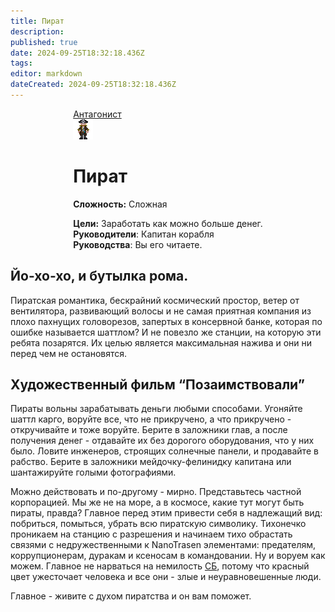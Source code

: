 ```yaml
---
title: Пират
description: 
published: true
date: 2024-09-25T18:32:18.436Z
tags: 
editor: markdown
dateCreated: 2024-09-25T18:32:18.436Z
---
```


<div style="display: flex; justify-content: center;">
<div class="roles-passport antag">
  <div class="title antag"><a href="/roles/antagonists">Антагонист</a></div>
  <div>
    <div><div><img src="/roles/pirate.png"></div></div>
  <div><div>
    <h1>Пират</h1>
    <p><strong>Сложность:</strong> Сложная</p>
    <strong>Цели:</strong> Заработать как можно больше денег.<br>
    <b>Руководители</b>: Капитан корабля<br>
    <b>Руководства</b>: Вы его читаете.
  </div></div>
  </div>
</div>
</div>

## Йо-хо-хо, и бутылка рома.
Пиратская романтика, бескрайний космический простор, ветер от вентилятора, развивающий волосы и не самая приятная компания из плохо пахнущих головорезов, запертых в консервной банке, которая по ошибке называется шаттлом? И не повезло же станции, на которую эти ребята позарятся. Их целью является максимальная нажива и они ни перед чем не остановятся.

## Художественный фильм “Позаимствовали”
Пираты вольны зарабатывать деньги любыми способами. Угоняйте шаттл карго, воруйте все, что не прикручено, а что прикручено - откручивайте и тоже воруйте. Берите в заложники глав, а после получения денег - отдавайте их без дорогого оборудования, что у них было. Ловите инженеров, строящих солнечные панели, и продавайте в рабство. Берите в заложники мейдочку-фелинидку капитана или шантажируйте голыми фотографиями.

Можно действовать и по-другому - мирно. Представьтесь частной корпорацией. Мы же не на море, а в космосе, какие тут могут быть пираты, правда? Главное перед этим привести себя в надлежащий вид: побриться, помыться, убрать всю пиратскую символику. Тихонечко проникаем на станцию с разрешения и начинаем тихо обрастать связями с недружественными к NanoTrasen элементами: предателям, коррупционерам, дуракам и ксеносам в командовании. Ну и воруем как можем. Главное не нарваться на немилость <a href="/roles/securityservicedepartment">СБ</a>, потому что красный цвет ужесточает человека и все они - злые и неуравновешенные люди. 

Главное - живите с духом пиратства и он вам поможет.

<div class="table"></div>